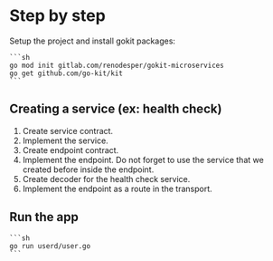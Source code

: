 # Step by step

Setup the project and install gokit packages:

    ```sh
    go mod init gitlab.com/renodesper/gokit-microservices
    go get github.com/go-kit/kit
    ```

## Creating a service (ex: health check)

1. Create service contract.
2. Implement the service.
3. Create endpoint contract.
4. Implement the endpoint. Do not forget to use the service that we created before inside the endpoint.
5. Create decoder for the health check service.
6. Implement the endpoint as a route in the transport.

## Run the app

    ```sh
    go run userd/user.go
    ```
